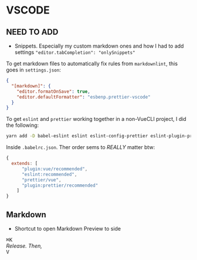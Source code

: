# VSCODE

## NEED TO ADD

- Snippets. Especially my custom markdown ones and how I had to add settings `"editor.tabCompletion": "onlySnippets"`

To get markdown files to automatically fix rules from `markdownlint`,
this goes in `settings.json`:

```json
{
  "[markdown]": {
    "editor.formatOnSave": true,
    "editor.defaultFormatter": "esbenp.prettier-vscode"
  }
}
```

To get `eslint` and `prettier` working together in a non-VueCLI project, I did the following:

```bash
yarn add -D babel-eslint eslint eslint-config-prettier eslint-plugin-prettier eslint-plugin-vue prettier vue-eslint-parser
```

Inside `.babelrc.json`. Ther order sems to _REALLY_ matter btw:

```js
{
  extends: [
      "plugin:vue/recommended",
      "eslint:recommended",
      "prettier/vue",
      "plugin:prettier/recommended"
    ]
}
```

## Markdown

- Shortcut to open Markdown Preview to side

<kbd>⌘K</kbd>  
 _Release. Then,_  
<kbd>V</kbd>
